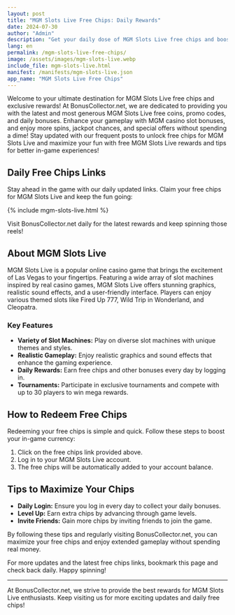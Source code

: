 ```yaml
---
layout: post
title: "MGM Slots Live Free Chips: Daily Rewards"
date: 2024-07-30
author: "Admin"
description: "Get your daily dose of MGM Slots Live free chips and boost your gameplay. Check out our daily updated rewards links."
lang: en
permalink: /mgm-slots-live-free-chips/
image: /assets/images/mgm-slots-live.webp
include_file: mgm-slots-live.html
manifest: /manifests/mgm-slots-live.json
app_name: "MGM Slots Live Free Chips"
---
```


Welcome to your ultimate destination for MGM Slots Live free chips and exclusive rewards! At BonusCollector.net, we are dedicated to providing you with the latest and most generous MGM Slots Live free coins, promo codes, and daily bonuses. Enhance your gameplay with MGM casino slot bonuses, and enjoy more spins, jackpot chances, and special offers without spending a dime! Stay updated with our frequent posts to unlock free chips for MGM Slots Live and maximize your fun with free MGM Slots Live rewards and tips for better in-game experiences!

## Daily Free Chips Links

Stay ahead in the game with our daily updated links. Claim your free chips for MGM Slots Live and keep the fun going:

{% include mgm-slots-live.html %}

Visit BonusCollector.net daily for the latest rewards and keep spinning those reels!

## About MGM Slots Live

MGM Slots Live is a popular online casino game that brings the excitement of Las Vegas to your fingertips. Featuring a wide array of slot machines inspired by real casino games, MGM Slots Live offers stunning graphics, realistic sound effects, and a user-friendly interface. Players can enjoy various themed slots like Fired Up 777, Wild Trip in Wonderland, and Cleopatra.

### Key Features

- **Variety of Slot Machines:** Play on diverse slot machines with unique themes and styles.
- **Realistic Gameplay:** Enjoy realistic graphics and sound effects that enhance the gaming experience.
- **Daily Rewards:** Earn free chips and other bonuses every day by logging in.
- **Tournaments:** Participate in exclusive tournaments and compete with up to 30 players to win mega rewards.

## How to Redeem Free Chips

Redeeming your free chips is simple and quick. Follow these steps to boost your in-game currency:

1. Click on the free chips link provided above.
2. Log in to your MGM Slots Live account.
3. The free chips will be automatically added to your account balance.

## Tips to Maximize Your Chips

- **Daily Login:** Ensure you log in every day to collect your daily bonuses.
- **Level Up:** Earn extra chips by advancing through game levels.
- **Invite Friends:** Gain more chips by inviting friends to join the game.

By following these tips and regularly visiting BonusCollector.net, you can maximize your free chips and enjoy extended gameplay without spending real money.

For more updates and the latest free chips links, bookmark this page and check back daily. Happy spinning!

---

At BonusCollector.net, we strive to provide the best rewards for MGM Slots Live enthusiasts. Keep visiting us for more exciting updates and daily free chips!